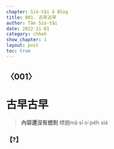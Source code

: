 ```yaml
---
chapter: Sió-tâi ê Blog
title: 001. 古早古早
author: Tân Sió-tâi
date: 2022-11-01
category: chheh
show_chapter: 1
layout: post
toc: true
---
```


## 〈001〉
# 古早古早
> **內容還沒有想到**
標題mā sī o͘-pe̍h siá


### 【?】

